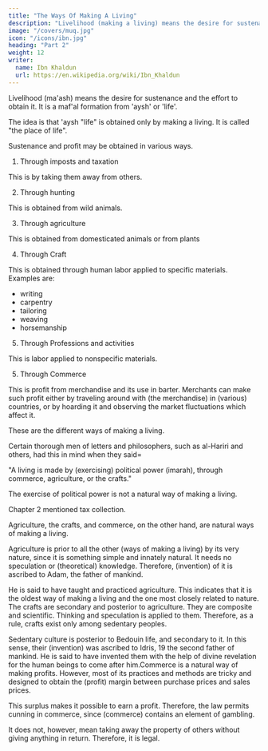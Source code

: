 ```yaml
---
title: "The Ways Of Making A Living"
description: "Livelihood (making a living) means the desire for sustenance and the effort to obtain it. 'Livelihood' (ma'ash) is a maf'al formation from 'aysh' (life)."
image: "/covers/muq.jpg"
icon: "/icons/ibn.jpg"
heading: "Part 2"
weight: 12
writer:
  name: Ibn Khaldun
  url: https://en.wikipedia.org/wiki/Ibn_Khaldun
---
```




Livelihood (ma'ash) means the desire for sustenance and the effort to obtain it. It is a maf'al formation from 'aysh' or 'life'.

The idea is that 'aysh "life" is obtained only by making a living. It is called "the place of life".

Sustenance and profit may be obtained in various ways.

1. Through imposts and taxation

This is by taking them away from others.
 <!-- and to appropriate them according to a generally recognized norm. -->

2. Through hunting

This is obtained from wild animals.

3. Through agriculture

This is obtained from domesticated animals or from plants
 <!-- such as are planted in fields or grow as trees, through cultivating and preparing them for the production of their fruits.  -->

4. Through Craft

This is obtained through human labor applied to specific materials. Examples are:
- writing
- carpentry
- tailoring
- weaving
- horsemanship
<!-- , and similar (crafts). Or it may be applied to .  -->

5. Through Professions and activities

This is labor applied to nonspecific materials.

5. Through Commerce 

This is profit from merchandise and its use in barter. Merchants can make such profit either by traveling around with (the merchandise) in (various) countries, or by hoarding it and observing the market fluctuations which affect it.

These are the different ways of making a living. 

Certain thorough men of letters and philosophers, such as al-Hariri and others, had this in mind when they said= 

"A living is made by (exercising) political power (imarah), through commerce, agriculture, or the crafts."

The exercise of political power is not a natural way of making a living. 

Chapter 2 mentioned tax collection.

Agriculture, the crafts, and commerce, on the other hand, are natural ways of making a living.

Agriculture is prior to all the other (ways of making a living) by its very nature, since it is something simple and innately natural. It needs no speculation or (theoretical) knowledge. Therefore, (invention) of it is ascribed to Adam, the father of mankind. 

He is said to have taught and practiced agriculture. This indicates that it is the oldest way of making a living and the one most closely related to nature. The crafts are secondary and posterior to agriculture. They are composite and scientific. Thinking and speculation is applied to them. Therefore, as a rule, crafts exist only among sedentary peoples.

Sedentary culture is posterior to Bedouin life, and secondary to it. In this sense, their (invention) was ascribed to Idris, 19 the second father of mankind. He is said to have invented them with the help of divine revelation for the human beings to come after him.Commerce is a natural way of making profits. However, most of its practices and methods are tricky and designed to obtain the (profit) margin between purchase prices and sales prices. 

This surplus makes it possible to earn a profit. Therefore, the law permits cunning in commerce, since (commerce) contains an element of gambling. 

It does not, however, mean taking away the property of others without giving anything in return. Therefore, it is legal.
